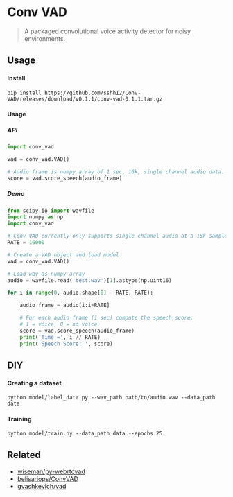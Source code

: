 # Conv VAD

> A packaged convolutional voice activity detector for noisy environments.

## Usage

#### Install
`pip install https://github.com/sshh12/Conv-VAD/releases/download/v0.1.1/conv-vad-0.1.1.tar.gz`

#### Usage

##### API

```python
import conv_vad

vad = conv_vad.VAD()

# Audio frame is numpy array of 1 sec, 16k, single channel audio data.
score = vad.score_speech(audio_frame)
```

##### Demo

```python
from scipy.io import wavfile
import numpy as np
import conv_vad

# Conv VAD currently only supports single channel audio at a 16k sample rate.
RATE = 16000

# Create a VAD object and load model
vad = conv_vad.VAD()

# Load wav as numpy array
audio = wavfile.read('test.wav')[1].astype(np.uint16)

for i in range(0, audio.shape[0] - RATE, RATE):

    audio_frame = audio[i:i+RATE]

    # For each audio frame (1 sec) compute the speech score.
    # 1 = voice, 0 = no voice
    score = vad.score_speech(audio_frame)
    print('Time =', i // RATE)
    print('Speech Score: ', score)
```

## DIY

#### Creating a dataset
`python model/label_data.py --wav_path path/to/audio.wav --data_path data`

#### Training
`python model/train.py --data_path data --epochs 25`

## Related

* [wiseman/py-webrtcvad](https://github.com/wiseman/py-webrtcvad)
* [belisariops/ConvVAD](https://github.com/belisariops/ConvVAD)
* [gvashkevich/vad](https://github.com/gvashkevich/vad)
